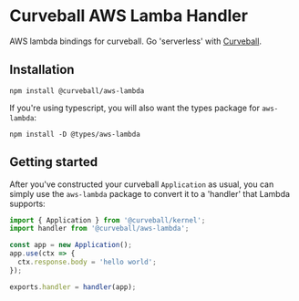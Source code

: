 Curveball AWS Lamba Handler
===========================

AWS lambda bindings for curveball. Go 'serverless' with [Curveball][1].

Installation
------------

    npm install @curveball/aws-lambda

If you're using typescript, you will also want the types package for `aws-lambda`:

    npm install -D @types/aws-lambda


Getting started
---------------

After you've constructed your curveball `Application` as usual, you can
simply use the `aws-lambda` package to convert it to a 'handler' that
Lambda supports:

```typescript
import { Application } from '@curveball/kernel';
import handler from '@curveball/aws-lambda';

const app = new Application();
app.use(ctx => {
  ctx.response.body = 'hello world';
});

exports.handler = handler(app);
```

[1]: https://github.com/curveball
